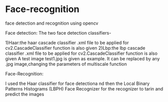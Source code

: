 # Face-recognition
face detection and recognition using opencv

Face detection:
The two face detection classifiers-

1)Haar:the haar cascade  classifier .xml file to be applied  for cv2.CascadeClassifier  function is also given
2)Lbp:the lbp cascade  classifier .xml file to be applied  for cv2.CascadeClassifier  function is also given
A test image test1.jpg is given as example. It can be replaced by any .jpg image,changing the parameters of multiscale function

Face-Recognition:

I used the Haar classifier for face detectiona nd then the Local Binary Patterns Histograms (LBPH) Face Recognizer for the recognizer to tarin and predict the images
